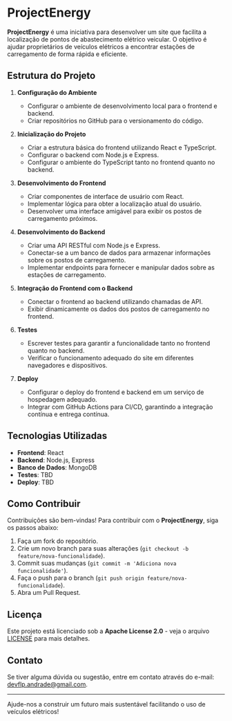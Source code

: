 # ProjectEnergy

**ProjectEnergy** é uma iniciativa para desenvolver um site que facilita a localização de pontos de abastecimento elétrico veicular. O objetivo é ajudar proprietários de veículos elétricos a encontrar estações de carregamento de forma rápida e eficiente.

## Estrutura do Projeto

1. **Configuração do Ambiente**
   - Configurar o ambiente de desenvolvimento local para o frontend e backend.
   - Criar repositórios no GitHub para o versionamento do código.

2. **Inicialização do Projeto**
   - Criar a estrutura básica do frontend utilizando React e TypeScript.
   - Configurar o backend com Node.js e Express.
   - Configurar o ambiente do TypeScript tanto no frontend quanto no backend.

3. **Desenvolvimento do Frontend**
   - Criar componentes de interface de usuário com React.
   - Implementar lógica para obter a localização atual do usuário.
   - Desenvolver uma interface amigável para exibir os postos de carregamento próximos.

4. **Desenvolvimento do Backend**
   - Criar uma API RESTful com Node.js e Express.
   - Conectar-se a um banco de dados para armazenar informações sobre os postos de carregamento.
   - Implementar endpoints para fornecer e manipular dados sobre as estações de carregamento.

5. **Integração do Frontend com o Backend**
   - Conectar o frontend ao backend utilizando chamadas de API.
   - Exibir dinamicamente os dados dos postos de carregamento no frontend.

6. **Testes**
   - Escrever testes para garantir a funcionalidade tanto no frontend quanto no backend.
   - Verificar o funcionamento adequado do site em diferentes navegadores e dispositivos.

7. **Deploy**
   - Configurar o deploy do frontend e backend em um serviço de hospedagem adequado.
   - Integrar com GitHub Actions para CI/CD, garantindo a integração contínua e entrega contínua.

## Tecnologias Utilizadas

- **Frontend**: React
- **Backend**: Node.js, Express
- **Banco de Dados**: MongoDB
- **Testes**: TBD
- **Deploy**: TBD

## Como Contribuir

Contribuições são bem-vindas! Para contribuir com o **ProjectEnergy**, siga os passos abaixo:

1. Faça um fork do repositório.
2. Crie um novo branch para suas alterações (`git checkout -b feature/nova-funcionalidade`).
3. Commit suas mudanças (`git commit -m 'Adiciona nova funcionalidade'`).
4. Faça o push para o branch (`git push origin feature/nova-funcionalidade`).
5. Abra um Pull Request.

## Licença

Este projeto está licenciado sob a **Apache License 2.0** - veja o arquivo [LICENSE](LICENSE) para mais detalhes.

## Contato

Se tiver alguma dúvida ou sugestão, entre em contato através do e-mail: devflp.andrade@gmail.com.

---

Ajude-nos a construir um futuro mais sustentável facilitando o uso de veículos elétricos!

